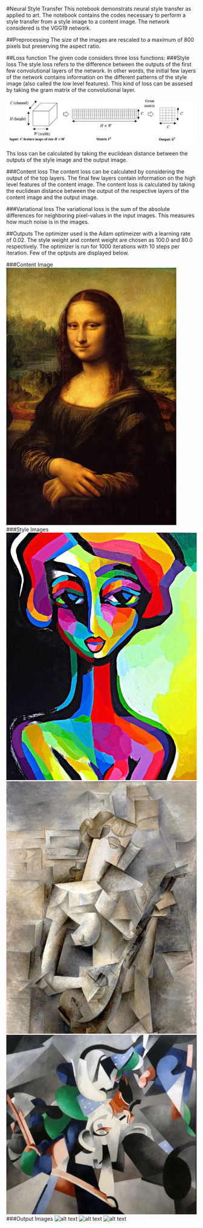#Neural Style Transfer 
This notebook demonstrats neural style transfer as applied to art. The notebook contains the codes 
necessary  to perform a style transfer from a style image to a content image. The network considered is 
the VGG19 network.

##Preprocessing
The size of the images are rescaled to a maximum of 800 pixels but preserving the aspect ratio.


##Loss function
The given code considers three loss functions:
###Style loss
The style loss refers to the difference between the outputs of the first few convolutional layers of the 
network. In other words, the initial few layers of the network contains information on the different patterns
of the style image (also called the low level features). This kind of loss can be assesed by taking the gram
matrix of the convolutional layer.

![alt text](Images/gm.png "Gram Matrix")

Ths loss can be calculated by taking the euclidean distance between the outputs of the style image 
and the output image.

###Content loss
The content loss can be calculated by considering the output of the top layers. The final few layers contain
information on the high level features of the content image. The content loss is calculated by taking the 
euclidean distance between the output of the respective layers of the content image and the output image.

###Variational loss
The variational loss is the sum of the absolute differences for neighboring pixel-values in the 
input images. This measures how much noise is in the images.


##Outputs
The optimizer used is the Adam optimeizer with a learning rate of 0.02. The style weight and content weight are chosen as 100.0 and 
80.0 respectively. The optimizer is run for 1000 iterations with 10 steps per iteration. Few of the optputs are displayed below.

###Content Image 
![alt text](Images/content_image.jpg "Content Image")
###Style Images
![alt text](Images/style_image_1.jpg "Style Images") ![alt text](Images/style_image_2.jpg "Style Image") ![alt text](Images/style_image_3.jpg "Style Image")
###Output Images
![alt text](Images/result_image_1.jpg "Output Images") ![alt text](Images/result_image_2.jpg "Output Image") ![alt text](Images/result_image_3.jpg "Output Image")
